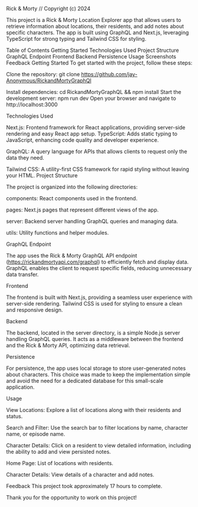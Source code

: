 Rick & Morty 
//  Copyright (c) 2024

This project is a Rick & Morty Location Explorer app that allows users to retrieve information about locations, their residents, and add notes about specific characters. The app is built using GraphQL and Next.js, leveraging TypeScript for strong typing and Tailwind CSS for styling.

Table of Contents
Getting Started
Technologies Used
Project Structure
GraphQL Endpoint
Frontend
Backend
Persistence
Usage
Screenshots
Feedback
Getting Started
To get started with the project, follow these steps:

Clone the repository: git clone https://github.com/jay-Anonymous/RickandMortyGraphQl

Install dependencies: cd RickandMortyGraphQL && npm install
Start the development server: npm run dev
Open your browser and navigate to http://localhost:3000

Technologies Used

Next.js: Frontend framework for React applications, providing server-side rendering and easy React app setup.
TypeScript: Adds static typing to JavaScript, enhancing code quality and developer experience.

GraphQL: A query language for APIs that allows clients to request only the data they need.

Tailwind CSS: A utility-first CSS framework for rapid styling without leaving your HTML.
Project Structure

The project is organized into the following directories:

components: React components used in the frontend.

pages: Next.js pages that represent different views of the app.

server: Backend server handling GraphQL queries and managing data.

utils: Utility functions and helper modules.

GraphQL Endpoint

The app uses the Rick & Morty GraphQL API endpoint (https://rickandmortyapi.com/graphql) to efficiently fetch and display data. GraphQL enables the client to request specific fields, reducing unnecessary data transfer.

Frontend

The frontend is built with Next.js, providing a seamless user experience with server-side rendering. Tailwind CSS is used for styling to ensure a clean and responsive design.

Backend

The backend, located in the server directory, is a simple Node.js server handling GraphQL queries. It acts as a middleware between the frontend and the Rick & Morty API, optimizing data retrieval.

Persistence

For persistence, the app uses local storage to store user-generated notes about characters. This choice was made to keep the implementation simple and avoid the need for a dedicated database for this small-scale application.

Usage

View Locations: Explore a list of locations along with their residents and status.

Search and Filter: Use the search bar to filter locations by name, character name, or episode name.

Character Details: Click on a resident to view detailed information, including the ability to add and view persisted notes.


Home Page: List of locations with residents.


Character Details: View details of a character and add notes.

Feedback
This project took approximately 17 hours to complete. 

Thank you for the opportunity to work on this project!